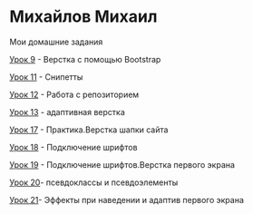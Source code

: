

# Михайлов Михаил
Мои домашние задания


[Урок 9](https://mikhailrst.github.io/Lessen_9/ "Описание") - Верстка с помощью Bootstrap


[Урок 11](адрес "Описание") - Снипетты



[Урок 12](https://mikhailrst.github.io/Lessen/ "Моя готовая домашка") - Работа с репозиторием


[Урок 13](https://mikhailrst.github.io/Lessen_13/ "Описание") - адаптивная верстка


[Урок 17](https://mikhailrst.github.io/Lessen_17/ "Описание") - Практика.Верстка шапки сайта


[Урок 18](https://mikhailrst.github.io/Lessen_18/ "Описание") - Подключение шрифтов


[Урок 19](https://mikhailrst.github.io/Lessen_19/ "Описание") - Подключение шрифтов.Верстка первого экрана


[Урок 20](https://mikhailrst.github.io/Lessen_20/ "Описание")- псевдоклассы и псевдоэлементы


[Урок 21](https://mikhailrst.github.io/Lessen_21/ "Описание")- Эффекты при наведении и адаптив первого экрана


